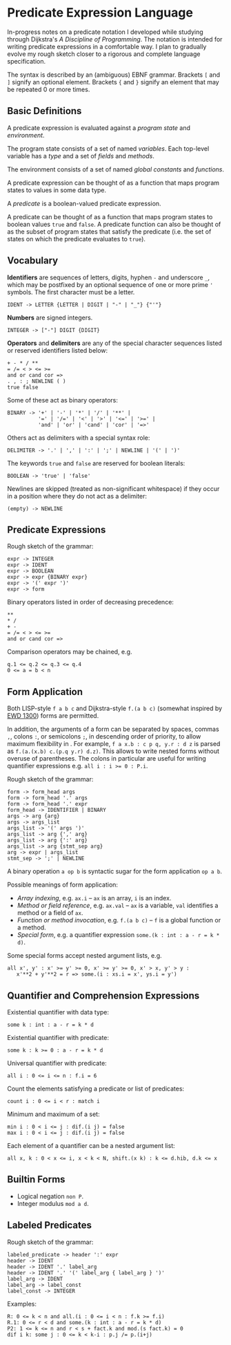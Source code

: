 # Predicate Expression Language

In-progress notes on a predicate notation I developed while studying through Dijkstra's *A Discipline of Programming*. The notation is intended for writing predicate expressions in a comfortable way. I plan to gradually evolve my rough sketch closer to a rigorous and complete language specification.

The syntax is described by an (ambiguous) EBNF grammar. Brackets `[` and `]` signify an optional element. Brackets `{` and `}` signify an element that may be repeated 0 or more times.

## Basic Definitions

A predicate expression is evaluated against a *program state* and *environment*.

The program state consists of a set of named *variables*. Each top-level variable has a *type* and a set of *fields* and *methods*.

The environment consists of a set of named *global constants* and *functions*.

A predicate expression can be thought of as a function that maps program states to values in some data type.

A *predicate* is a boolean-valued predicate expression.

A predicate can be thought of as a function that maps program states to boolean values `true` and `false`. A predicate function can also be thought of as the subset of program states that satisfy the predicate (i.e. the set of states on which the predicate evaluates to `true`).

## Vocabulary

**Identifiers** are sequences of letters, digits, hyphen `-` and underscore `_`, which may be postfixed by an optional sequence of one or more prime `'` symbols. The first character must be a letter.

    IDENT -> LETTER {LETTER | DIGIT | "-" | "_"} {"'"}

**Numbers** are signed integers.

    INTEGER -> ["-"] DIGIT {DIGIT}

**Operators** and **delimiters** are any of the special character sequences listed or reserved identifiers listed below:

    + - * / **
    = /= < > <= >=
    and or cand cor =>
    . , : ; NEWLINE ( )
    true false

Some of these act as binary operators:

    BINARY -> '+' | '-' | '*' | '/' | '**' |
              '=' | '/=' | '<' | '>' | '<=' | '>=' |
              'and' | 'or' | 'cand' | 'cor' | '=>'

Others act as delimiters with a special syntax role:

    DELIMITER -> '.' | ',' | ':' | ';' | NEWLINE | '(' | ')'

The keywords `true` and `false` are reserved for boolean literals:

    BOOLEAN -> 'true' | 'false'

Newlines are skipped (treated as non-significant whitespace) if they occur in a position where they do not act as a delimiter:

    (empty) -> NEWLINE

## Predicate Expressions

Rough sketch of the grammar:

    expr -> INTEGER
    expr -> IDENT
    expr -> BOOLEAN
    expr -> expr {BINARY expr}
    expr -> '(' expr ')'
    expr -> form

Binary operators listed in order of decreasing precedence:

    **
    * /
    + -
    = /= < > <= >=
    and or cand cor =>

Comparison operators may be chained, e.g.

    q.1 <= q.2 <= q.3 <= q.4
    0 <= a = b < n

## Form Application

Both LISP-style `f a b c` and Dijkstra-style `f.(a b c)` (somewhat inspired by [EWD 1300][ewd_1300]) forms are permitted.

In addition, the arguments of a form can be separated by spaces, commas `,`, colons `:`, or semicolons `;`, in descending order of priority, to allow maximum flexibility in . For example, `f a x.b : c p q, y.r : d z` is parsed as `f.(a.(x.b) c.(p.q y.r) d.z)`. This allows to write nested forms without overuse of parentheses. The colons in particular are useful for writing quantifier expressions e.g. `all i : i >= 0 : P.i`.

Rough sketch of the grammar:

    form -> form_head args
    form -> form_head '.' args
    form -> form_head '.' expr
    form_head -> IDENTIFIER | BINARY
    args -> arg {arg}
    args -> args_list
    args_list -> '(' args ')'
    args_list -> arg {',' arg}
    args_list -> arg {':' arg}
    args_list -> arg {stmt_sep arg}
    arg -> expr | args_list
    stmt_sep -> ';' | NEWLINE

[ewd_1300]: https://www.cs.utexas.edu/users/EWD/transcriptions/EWD13xx/EWD1300.html

A binary operation `a op b` is syntactic sugar for the form application `op a b`.

Possible meanings of form application:
- *Array indexing*, e.g. `ax.i` &ndash; `ax` is an array, `i` is an index.
- *Method or field reference*, e.g. `ax.val` &ndash; `ax` is a variable, `val` identifies a method or a field of `ax`.
- *Function or method invocation*, e.g. `f.(a b c)` &ndash; `f` is a global function or a method.
- *Special form*, e.g. a quantifier expression `some.(k : int : a - r = k * d)`.

Some special forms accept nested argument lists, e.g.

    all x', y' : x' >= y' >= 0, x' >= y' >= 0, x' > x, y' > y :
       x'**2 + y'**2 = r => some.(i : xs.i = x', ys.i = y')

## Quantifier and Comprehension Expressions

Existential quantifier with data type:

    some k : int : a - r = k * d

Existential quantifier with predicate:

    some k : k >= 0 : a - r = k * d

Universal quantifier with predicate:

    all i : 0 <= i <= n : f.i = 6

Count the elements satisfying a predicate or list of predicates:

    count i : 0 <= i < r : match i

Minimum and maximum of a set:

    min i : 0 < i <= j : dif.(i j) = false
    max i : 0 < i <= j : dif.(i j) = false

Each element of a quantifier can be a nested argument list:

    all x, k : 0 < x <= i, x < k < N, shift.(x k) : k <= d.hib, d.k <= x

## Builtin Forms

- Logical negation `non P`.
- Integer modulus `mod a d`.

## Labeled Predicates

Rough sketch of the grammar:

    labeled_predicate -> header ':' expr
    header -> IDENT
    header -> IDENT '.' label_arg
    header -> IDENT '.' '(' label_arg { label_arg } ')'
    label_arg -> IDENT
    label_arg -> label_const
    label_const -> INTEGER

Examples:

    R: 0 <= k < n and all.(i : 0 <= i < n : f.k >= f.i)
    R.1: 0 <= r < d and some.(k : int : a - r = k * d)
    P2: 1 <= k <= n and r < s + fact.k and mod.(s fact.k) = 0
    dif i k: some j : 0 <= k < k-i : p.j /= p.(i+j)

